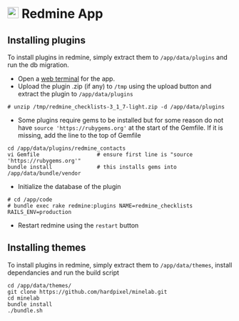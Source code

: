 # <img src="/img/redmine-logo.png" width="25px"> Redmine App

## Installing plugins

To install plugins in redmine, simply extract them to `/app/data/plugins`
and run the db migration.

* Open a [web terminal](/documentation/apps/#web-terminal)
for the app.
* Upload the plugin .zip (if any) to `/tmp` using the upload button
and extract the plugin to `/app/data/plugins`

```
# unzip /tmp/redmine_checklists-3_1_7-light.zip -d /app/data/plugins
```

* Some plugins require gems to be installed but for some reason do not have
`source 'https://rubygems.org'` at the start of the Gemfile. If it is missing,
add the line to the top of Gemfile

```
cd /app/data/plugins/redmine_contacts
vi Gemfile                  # ensure first line is "source 'https://rubygems.org'"
bundle install              # this installs gems into /app/data/bundle/vendor
```

* Initialize the database of the plugin

```
# cd /app/code
# bundle exec rake redmine:plugins NAME=redmine_checklists RAILS_ENV=production
```

* Restart redmine using the `restart` button

## Installing themes

To install plugins in redmine, simply extract them to `/app/data/themes`,
install dependancies and run the build script

```
cd /app/data/themes/
git clone https://github.com/hardpixel/minelab.git
cd minelab
bundle install
./bundle.sh
```

